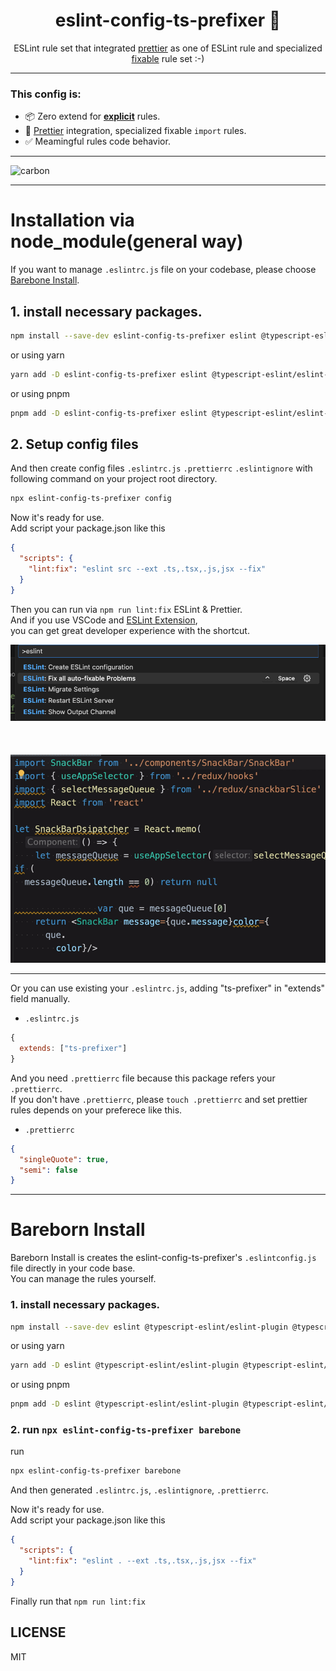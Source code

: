 <div align="center">
<h1>eslint-config-ts-prefixer 🌈</h1>

<p>ESLint rule set that integrated <a href="https://prettier.io/">prettier</a> as one of ESLint rule and specialized <a href="https://eslint.org/docs/latest/user-guide/command-line-interface#--fix">fixable</a> rule set :-)</p>
</div>

---

### This config is:
- 📦 Zero extend for [**explicit**](https://github.com/laststance/eslint-config-ts-prefixer/blob/main/index.js) rules.
- 💅 [Prettier](https://prettier.io/) integration, specialized fixable `import` rules.
- ✅ Meamingful rules code behavior.

----

![carbon](https://github.com/laststance/eslint-config-ts-prefixer/assets/5501268/ecd9b954-adf3-48ab-a406-5506070aafd1)


----

# Installation via node_module(general way)
If you want to manage `.eslintrc.js` file on your codebase, please choose [Barebone Install](#bareborn-install).

## 1. install necessary packages.

```bash
npm install --save-dev eslint-config-ts-prefixer eslint @typescript-eslint/eslint-plugin @typescript-eslint/parser typescript eslint-plugin-import eslint-import-resolver-typescript eslint-plugin-prettier eslint-plugin-sort-keys-fix prettier
```
or using yarn

```bash
yarn add -D eslint-config-ts-prefixer eslint @typescript-eslint/eslint-plugin @typescript-eslint/parser typescript eslint-plugin-import eslint-import-resolver-typescript eslint-plugin-prettier eslint-plugin-sort-keys-fix prettier
```

or using pnpm

```bash
pnpm add -D eslint-config-ts-prefixer eslint @typescript-eslint/eslint-plugin @typescript-eslint/parser typescript eslint-plugin-import eslint-import-resolver-typescript eslint-plugin-prettier eslint-plugin-sort-keys-fix prettier
```


## 2. Setup config files

And then create config files `.eslintrc.js`  `.prettierrc` `.eslintignore` with following command on your project root directory.

```bash
npx eslint-config-ts-prefixer config
```

Now it's ready for use.  
Add script your package.json like this

```json
{
  "scripts": {
    "lint:fix": "eslint src --ext .ts,.tsx,.js,jsx --fix"
  }
}
```

Then you can run via `npm run lint:fix` ESLint & Prettier.  
And if you use VSCode and [ESLint Extension](https://marketplace.visualstudio.com/items?itemName=dbaeumer.vscode-eslint),  
you can get great developer experience with the shortcut.


<div align="center">
  <img src="./assets/extension.png" alt="config"/>
</div>

<br>
<br>
<br>

<div align="center">
    <img src="./assets/demo.gif" alt="demo"/>
</div>

--------------

Or you can use existing your `.eslintrc.js`, adding "ts-prefixer" in "extends" field manually.  

- ```.eslintrc.js```
```js
{
  extends: ["ts-prefixer"]
}
```

And you need `.prettierrc` file because this package refers your `.prettierrc`.    
If you don't have `.prettierrc`, please `touch .prettierrc` and set prettier rules depends on your preferece like this.

- ```.prettierrc```
```json
{
  "singleQuote": true,
  "semi": false
}
```

--------------

# Bareborn Install
Bareborn Install is creates the eslint-config-ts-prefixer's `.eslintconfig.js` file directly in your code base.  
You can manage the rules yourself.

### 1. install necessary packages.

```bash
npm install --save-dev eslint @typescript-eslint/eslint-plugin @typescript-eslint/parser typescript eslint-plugin-import eslint-import-resolver-typescript eslint-plugin-prettier eslint-plugin-sort-keys-fix prettier
```
or using yarn

```bash
yarn add -D eslint @typescript-eslint/eslint-plugin @typescript-eslint/parser typescript eslint-plugin-import eslint-import-resolver-typescript eslint-plugin-prettier eslint-plugin-sort-keys-fix prettier
```

or using pnpm

```bash
pnpm add -D eslint @typescript-eslint/eslint-plugin @typescript-eslint/parser typescript eslint-plugin-import eslint-import-resolver-typescript eslint-plugin-prettier eslint-plugin-sort-keys-fix prettier
```

### 2. run `npx eslint-config-ts-prefixer barebone`

run  

```bash
npx eslint-config-ts-prefixer barebone
```

And then generated `.eslintrc.js`, `.eslintignore`, `.prettierrc`.

Now it's ready for use.  
Add script your package.json like this

```json
{
  "scripts": {
    "lint:fix": "eslint . --ext .ts,.tsx,.js,jsx --fix"
  }
}
```

Finally run that `npm run lint:fix`


## LICENSE

MIT

